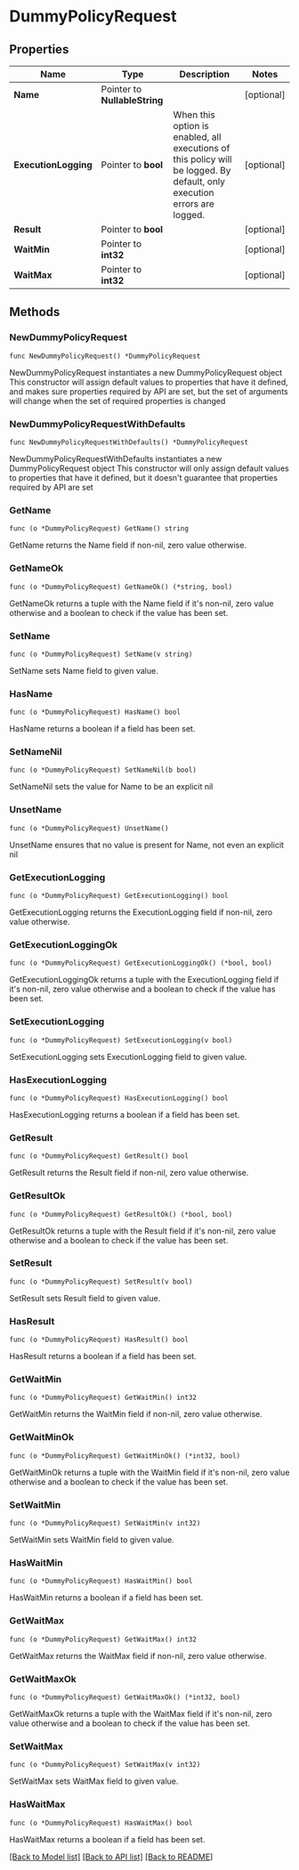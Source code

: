 # DummyPolicyRequest

## Properties

Name | Type | Description | Notes
------------ | ------------- | ------------- | -------------
**Name** | Pointer to **NullableString** |  | [optional] 
**ExecutionLogging** | Pointer to **bool** | When this option is enabled, all executions of this policy will be logged. By default, only execution errors are logged. | [optional] 
**Result** | Pointer to **bool** |  | [optional] 
**WaitMin** | Pointer to **int32** |  | [optional] 
**WaitMax** | Pointer to **int32** |  | [optional] 

## Methods

### NewDummyPolicyRequest

`func NewDummyPolicyRequest() *DummyPolicyRequest`

NewDummyPolicyRequest instantiates a new DummyPolicyRequest object
This constructor will assign default values to properties that have it defined,
and makes sure properties required by API are set, but the set of arguments
will change when the set of required properties is changed

### NewDummyPolicyRequestWithDefaults

`func NewDummyPolicyRequestWithDefaults() *DummyPolicyRequest`

NewDummyPolicyRequestWithDefaults instantiates a new DummyPolicyRequest object
This constructor will only assign default values to properties that have it defined,
but it doesn't guarantee that properties required by API are set

### GetName

`func (o *DummyPolicyRequest) GetName() string`

GetName returns the Name field if non-nil, zero value otherwise.

### GetNameOk

`func (o *DummyPolicyRequest) GetNameOk() (*string, bool)`

GetNameOk returns a tuple with the Name field if it's non-nil, zero value otherwise
and a boolean to check if the value has been set.

### SetName

`func (o *DummyPolicyRequest) SetName(v string)`

SetName sets Name field to given value.

### HasName

`func (o *DummyPolicyRequest) HasName() bool`

HasName returns a boolean if a field has been set.

### SetNameNil

`func (o *DummyPolicyRequest) SetNameNil(b bool)`

 SetNameNil sets the value for Name to be an explicit nil

### UnsetName
`func (o *DummyPolicyRequest) UnsetName()`

UnsetName ensures that no value is present for Name, not even an explicit nil
### GetExecutionLogging

`func (o *DummyPolicyRequest) GetExecutionLogging() bool`

GetExecutionLogging returns the ExecutionLogging field if non-nil, zero value otherwise.

### GetExecutionLoggingOk

`func (o *DummyPolicyRequest) GetExecutionLoggingOk() (*bool, bool)`

GetExecutionLoggingOk returns a tuple with the ExecutionLogging field if it's non-nil, zero value otherwise
and a boolean to check if the value has been set.

### SetExecutionLogging

`func (o *DummyPolicyRequest) SetExecutionLogging(v bool)`

SetExecutionLogging sets ExecutionLogging field to given value.

### HasExecutionLogging

`func (o *DummyPolicyRequest) HasExecutionLogging() bool`

HasExecutionLogging returns a boolean if a field has been set.

### GetResult

`func (o *DummyPolicyRequest) GetResult() bool`

GetResult returns the Result field if non-nil, zero value otherwise.

### GetResultOk

`func (o *DummyPolicyRequest) GetResultOk() (*bool, bool)`

GetResultOk returns a tuple with the Result field if it's non-nil, zero value otherwise
and a boolean to check if the value has been set.

### SetResult

`func (o *DummyPolicyRequest) SetResult(v bool)`

SetResult sets Result field to given value.

### HasResult

`func (o *DummyPolicyRequest) HasResult() bool`

HasResult returns a boolean if a field has been set.

### GetWaitMin

`func (o *DummyPolicyRequest) GetWaitMin() int32`

GetWaitMin returns the WaitMin field if non-nil, zero value otherwise.

### GetWaitMinOk

`func (o *DummyPolicyRequest) GetWaitMinOk() (*int32, bool)`

GetWaitMinOk returns a tuple with the WaitMin field if it's non-nil, zero value otherwise
and a boolean to check if the value has been set.

### SetWaitMin

`func (o *DummyPolicyRequest) SetWaitMin(v int32)`

SetWaitMin sets WaitMin field to given value.

### HasWaitMin

`func (o *DummyPolicyRequest) HasWaitMin() bool`

HasWaitMin returns a boolean if a field has been set.

### GetWaitMax

`func (o *DummyPolicyRequest) GetWaitMax() int32`

GetWaitMax returns the WaitMax field if non-nil, zero value otherwise.

### GetWaitMaxOk

`func (o *DummyPolicyRequest) GetWaitMaxOk() (*int32, bool)`

GetWaitMaxOk returns a tuple with the WaitMax field if it's non-nil, zero value otherwise
and a boolean to check if the value has been set.

### SetWaitMax

`func (o *DummyPolicyRequest) SetWaitMax(v int32)`

SetWaitMax sets WaitMax field to given value.

### HasWaitMax

`func (o *DummyPolicyRequest) HasWaitMax() bool`

HasWaitMax returns a boolean if a field has been set.


[[Back to Model list]](../README.md#documentation-for-models) [[Back to API list]](../README.md#documentation-for-api-endpoints) [[Back to README]](../README.md)


